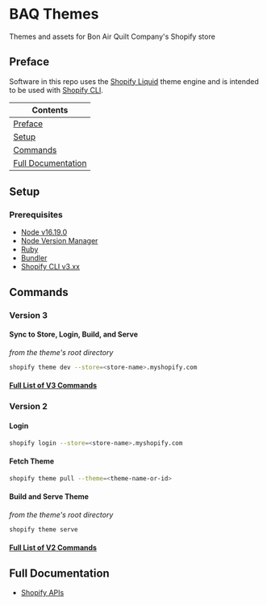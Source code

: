 # BAQ Themes

Themes and assets for Bon Air Quilt Company's Shopify store

## Preface

Software in this repo uses the [Shopify Liquid](https://shopify.dev/api/liquid) theme engine and is intended to be used with [Shopify CLI](https://shopify.dev/themes/tools/cli).

| Contents                                  |
| ----------------------------------------- |
| [Preface](#preface)                       |
| [Setup](#setup)                           |
| [Commands](#commands)                     |
| [Full Documentation](#full-documentation) |

## Setup

### Prerequisites

- [Node v16.19.0](https://nodejs.org/en/download/releases/)
- [Node Version Manager](https://github.com/nvm-sh/nvm)
- [Ruby](https://www.ruby-lang.org/en/documentation/installation/)
- [Bundler](https://bundler.io/)
- [Shopify CLI v3.xx](https://shopify.dev/themes/tools/cli)

## Commands

### Version 3

#### Sync to Store, Login, Build, and Serve

*from the theme's root directory*

```bash
shopify theme dev --store=<store-name>.myshopify.com
```

#### [Full List of V3 Commands](https://shopify.dev/themes/tools/cli/commands)
### Version 2

#### Login

```bash
shopify login --store=<store-name>.myshopify.com
```

#### Fetch Theme

```bash
shopify theme pull --theme=<theme-name-or-id>
```

#### Build and Serve Theme

*from the theme's root directory*

```bash
shopify theme serve
```

#### [Full List of V2 Commands](https://shopify.dev/themes/tools/cli/cli-2/commands)

## Full Documentation

* [Shopify APIs](https://shopify.dev/api)